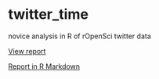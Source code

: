 # twitter_time
novice analysis in R of rOpenSci twitter data

[View report](https://stefaniebutland.github.io/twitter_time/tweets_ropensci.html)

[Report in R Markdown](../docs/tweets_ropensci.Rmd)
